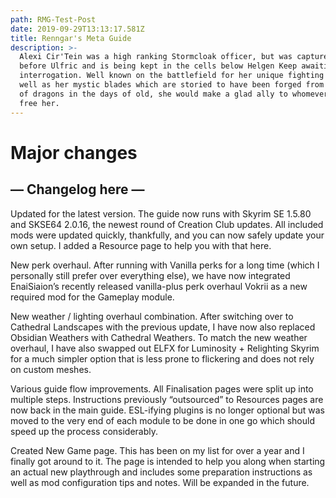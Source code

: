 ```yaml
---
path: RMG-Test-Post
date: 2019-09-29T13:13:17.581Z
title: Renngar's Meta Guide
description: >-
  Alexi Cir'Tein was a high ranking Stormcloak officer, but was captured shortly
  before Ulfric and is being kept in the cells below Helgen Keep awaiting
  interrogation. Well known on the battlefield for her unique fighting style as
  well as her mystic blades which are storied to have been forged from the souls
  of dragons in the days of old, she would make a glad ally to whomever would
  free her.
---
```



# Major changes

## — Changelog here —

Updated for the latest version. The guide now runs with Skyrim SE 1.5.80 and SKSE64 2.0.16, the newest round of Creation Club updates. All included mods were updated quickly, thankfully, and you can now safely update your own setup. I added a Resource page to help you with that here.

New perk overhaul. After running with Vanilla perks for a long time (which I personally still prefer over everything else), we have now integrated EnaiSiaion’s recently released vanilla-plus perk overhaul Vokrii as a new required mod for the Gameplay module.

New weather / lighting overhaul combination. After switching over to Cathedral Landscapes with the previous update, I have now also replaced Obsidian Weathers with Cathedral Weathers. To match the new weather overhaul, I have also swapped out ELFX for Luminosity + Relighting Skyrim for a much simpler option that is less prone to flickering and does not rely on custom meshes.

Various guide flow improvements. All Finalisation pages were split up into multiple steps. Instructions previously “outsourced” to Resources pages are now back in the main guide. ESL-ifying plugins is no longer optional but was moved to the very end of each module to be done in one go which should speed up the process considerably.

Created New Game page. This has been on my list for over a year and I finally got around to it. The page is intended to help you along when starting an actual new playthrough and includes some preparation instructions as well as mod configuration tips and notes. Will be expanded in the future.
